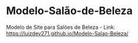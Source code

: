 # Modelo-Salão-de-Beleza
 Modelo de Site para Salões de Beleza - Link: https://luizdev271.github.io/Modelo-Salao-Beleza/
